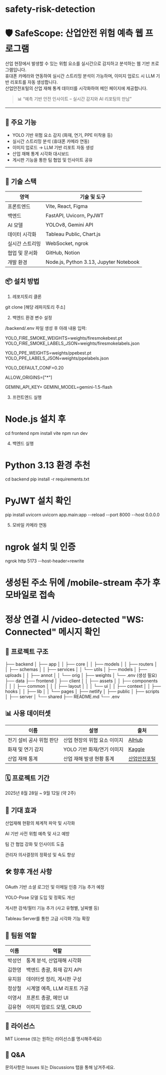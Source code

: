 # safety-risk-detection
# 🛡️ SafeScope: 산업안전 위험 예측 웹 프로그램

산업 현장에서 발생할 수 있는 위험 요소를 실시간으로 감지하고 분석하는 웹 기반 프로그램입니다.  
휴대폰 카메라와 연동하여 실시간 스트리밍 분석이 가능하며, 이미지 업로드 시 LLM 기반 리포트를 자동 생성합니다.  
산업안전포털의 산업 재해 통계 데이터를 시각화하여 메인 페이지에 제공합니다.

> 📊 “예측 기반 안전 인사이트 – 실시간 감지와 AI 리포팅의 만남”

---

## 🚀 주요 기능

- YOLO 기반 위험 요소 감지 (화재, 연기, PPE 미착용 등)
- 실시간 스트리밍 분석 (휴대폰 카메라 연동)
- 이미지 업로드 → LLM 기반 리포트 자동 생성
- 산업 재해 통계 시각화 대시보드
- 게시판 기능을 통한 팀 협업 및 인사이트 공유

---

## 🧠 기술 스택

| 영역             | 기술 및 도구                          |
|------------------|----------------------------------------|
| 프론트엔드       | Vite, React, Figma                     |
| 백엔드           | FastAPI, Uvicorn, PyJWT                |
| AI 모델          | YOLOv8, Gemini API                     |
| 데이터 시각화    | Tableau Public, Chart.js               |
| 실시간 스트리밍  | WebSocket, ngrok                       |
| 협업 및 문서화   | GitHub, Notion                         |
| 개발 환경        | Node.js, Python 3.13, Jupyter Notebook |


## 📦 설치 방법

1. 레포지토리 클론

git clone [해당 레파지토리 주소]

2. 백엔드 환경 변수 설정

/backend/.env 파일 생성 후 아래 내용 입력:

YOLO_FIRE_SMOKE_WEIGHTS=weights/firesmokebest.pt
YOLO_FIRE_SMOKE_LABELS_JSON=weights/firesmokelabels.json

YOLO_PPE_WEIGHTS=weights/ppebest.pt
YOLO_PPE_LABELS_JSON=weights/ppelabels.json

YOLO_DEFAULT_CONF=0.20

ALLOW_ORIGINS=["*"]

GEMINI_API_KEY=
GEMINI_MODEL=gemini-1.5-flash

3. 프런트엔드 실행

# Node.js 설치 후
cd frontend
npm install vite
npm run dev

4. 백엔드 실행

# Python 3.13 환경 추천
cd backend
pip install -r requirements.txt
# PyJWT 설치 확인
pip install uvicorn
uvicorn app.main:app --reload --port 8000 --host 0.0.0.0

5. 모바일 카메라 연동

# ngrok 설치 및 인증
ngrok http 5173 --host-header=rewrite
# 생성된 주소 뒤에 /mobile-stream 추가 후 모바일로 접속
# 정상 연결 시 /video-detected "WS: Connected" 메시지 확인

## 📁 프로젝트 구조

├── backend
│   ├── app
│   │   ├── core
│   │   ├── models
│   │   ├── routers
│   │   ├── schemas
│   │   ├── services
│   │   └── utils
│   ├── models
│   ├── uploads
│   │   ├── annot
│   │   └── orig
│   ├── weights
│   └── .env (생성 필요)
├── data
├── frontend
│   ├── client
│   │   ├── assets
│   │   ├── components
│   │   │   ├── common
│   │   │   ├── layout
│   │   │   └── ui
│   │   ├── context
│   │   ├── hooks
│   │   ├── lib
│   │   └── pages
│   ├── netlify
│   ├── public
│   ├── scripts
│   ├── server
│   └── shared
├── README.md
└── .env

## 📊 사용 데이터셋

| 이름                 | 설명                          | 출처             |
|----------------------|-------------------------------|------------------|
| 전기 설비 공사 위험 판단 | 산업 현장의 위험 요소 이미지     | [AIHub](https://aihub.or.kr) |
| 화재 및 연기 감지       | YOLO 기반 화재/연기 이미지       | [Kaggle](https://www.kaggle.com/datasets/sayedgamal99/smoke-fire-detection-yolo) |
| 산업 재해 통계         | 산업 재해 발생 현황 통계         | [산업안전포털](https://portal.kosha.or.kr) |


## 🗓️ 프로젝트 기간

2025년 8월 28일 ~ 9월 12일 (약 2주)

## 🎯 기대 효과

산업재해 현황의 체계적 파악 및 시각화

AI 기반 사전 위험 예측 및 사고 예방

팀 간 협업 강화 및 인사이트 도출

관리자 의사결정의 정확성 및 속도 향상

## 🛠️ 향후 개선 사항

OAuth 기반 소셜 로그인 및 이메일 인증 기능 추가 예정

YOLO-Pose 모델 도입 및 정확도 개선

게시판 검색/필터 기능 추가 (사고 유형별, 날짜별 등)

Tableau Server를 통한 고급 시각화 기능 확장

## 👥 팀원 역할

| 이름   | 역할                             |
|--------|----------------------------------|
| 박성언 | 통계 분석, 산업재해 시각화       |
| 김한영 | 백엔드 총괄, 화재 감지 API        |
| 유지원 | 데이터셋 정리, 게시판 구성        |
| 정상철 | 시계열 예측, LLM 리포트 가공      |
| 이영서 | 프론트 총괄, 메인 UI              |
| 김유현 | 이미지 업로드 모델, CRUD          |


## 📄 라이선스

MIT License (또는 원하는 라이선스를 명시해주세요)

## 🙋 Q&A

문의사항은 Issues 또는 Discussions 탭을 통해 남겨주세요.